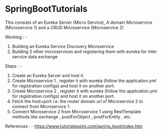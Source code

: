 # SpringBootTutorials

This consists of an Eureka Server (Micro Service), A domain Microservice (Microservice 1) and a CRUD Microservice (Microservice 2)

Worklog : - 
1. Building an Eureka Service Discovery Microservice
2. Building 2 other microservices and registering them with eureka for inter service data exchange


Steps : -

1. Create an Eureka Server and host it.
2. Create Microservice 1 , register it with eureka (follow the application.yml for registration configs) and host it on another port.
3. Create Microservice 2 , register it with eureka (follow the application.yml for registration configs) and host it on another port.
4. Fetch the host+port i.e. the route/ domain url of Microservice 2 to connect from Microservice 1.
5. Connect Microservice 2 from Microservice 1 using RestTemplate methods like exchange , postForObject , postForEntity , etc.


References : -
https://www.tutorialspoint.com/spring_boot/index.htm
